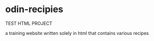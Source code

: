 # odin-recipies
TEST HTML PROJECT

a training website written solely in html that contains various recipes
